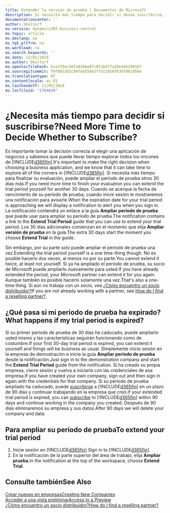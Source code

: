 ```yaml
---
title: Extender la versión de prueba | Documentos de Microsoft
description: Si necesita más tiempo para decidir si desea suscribirse, puede ampliar su versión de prueba.
documentationcenter: ''
author: bholtorf
ms.service: dynamics365-business-central
ms.topic: article
ms.devlang: na
ms.tgt_pltfrm: na
ms.workload: na
ms.search.keywords: ''
ms.date: 11/01/2019
ms.author: bholtorf
ms.openlocfilehash: bce2f8ec50fa836be87c0f1bd77a28e44b208167
ms.sourcegitcommit: f9f805282c86fda55843f7a11020fb3df861d50e
ms.translationtype: HT
ms.contentlocale: es-ES
ms.lasthandoff: 11/05/2019
ms.locfileid: "2764629"
---
```

# <a name="need-more-time-to-decide-whether-to-subscribe"></a><span data-ttu-id="0d66f-103">¿Necesita más tiempo para decidir si suscribirse?</span><span class="sxs-lookup"><span data-stu-id="0d66f-103">Need More Time to Decide Whether to Subscribe?</span></span>
<span data-ttu-id="0d66f-104">Es importante tomar la decisión correcta al elegir una aplicación de negocios y sabemos que puede llevar tiempo explorar todos los rincones de [!INCLUDE[d365fin](includes/d365fin_md.md)].</span><span class="sxs-lookup"><span data-stu-id="0d66f-104">It's important to make the right decision when choosing a business application, and we know that it can take time to explore all of the corners in [!INCLUDE[d365fin](includes/d365fin_md.md)].</span></span> <span data-ttu-id="0d66f-105">Si necesita más tiempo para finalizar su evaluación, puede ampliar el período de prueba otros 30 días más.</span><span class="sxs-lookup"><span data-stu-id="0d66f-105">If you need more time to finish your evaluation you can extend the trial period yourself for another 30 days.</span></span> <span data-ttu-id="0d66f-106">Cuando se acerque la fecha de vencimiento de su período de prueba, cuando inicie sesión le mostraremos una notificación para avisarle.</span><span class="sxs-lookup"><span data-stu-id="0d66f-106">When the expiration date for your trial period is approaching we will display a notification to alert you when you sign in.</span></span> <span data-ttu-id="0d66f-107">La notificación contendrá un enlace a la guía **Ampliar período de prueba** que puede usar para ampliar su período de prueba.</span><span class="sxs-lookup"><span data-stu-id="0d66f-107">The notification contains a link to the **Extend Trial Period** guide that you can use to extend your trial period.</span></span> <span data-ttu-id="0d66f-108">Los 30 días adicionales comienzan en el momento que elija **Ampliar versión de prueba** en la guía.</span><span class="sxs-lookup"><span data-stu-id="0d66f-108">The extra 30 days start the moment you choose **Extend Trial** in the guide.</span></span>

<span data-ttu-id="0d66f-109">Sin embargo, por su parte solo puede ampliar el período de prueba una vez.</span><span class="sxs-lookup"><span data-stu-id="0d66f-109">Extending the trial period yourself is a one time-thing though.</span></span> <span data-ttu-id="0d66f-110">No es posible hacerlo dos veces, al menos no por su parte.</span><span class="sxs-lookup"><span data-stu-id="0d66f-110">You cannot extend it twice, at least not yourself.</span></span> <span data-ttu-id="0d66f-111">Si ya ha ampliado el período de prueba, su socio de Microsoft puede ampliarlo nuevamente para usted.</span><span class="sxs-lookup"><span data-stu-id="0d66f-111">If you have already extended the period, your Microsoft partner can extend it for you again.</span></span> <span data-ttu-id="0d66f-112">Aunque también es posible hacerlo solamente una vez.</span><span class="sxs-lookup"><span data-stu-id="0d66f-112">That's also a one-time thing.</span></span> <span data-ttu-id="0d66f-113">Si aún no trabaja con un socio, vea [¿Cómo encuentro un socio distribuidor?](across-faq.md#findpartner)</span><span class="sxs-lookup"><span data-stu-id="0d66f-113">If you are not already working with a partner, see [How do I find a reselling partner?](across-faq.md#findpartner).</span></span>

## <a name="what-happens-if-my-trial-period-is-expired"></a><span data-ttu-id="0d66f-114">¿Qué pasa si mi período de prueba ha expirado?</span><span class="sxs-lookup"><span data-stu-id="0d66f-114">What happens if my trial period is expired?</span></span>
<span data-ttu-id="0d66f-115">Si su primer período de prueba de 30 días ha caducado, puede ampliarlo usted mismo y las características seguirán funcionando como de costumbre.</span><span class="sxs-lookup"><span data-stu-id="0d66f-115">If your first 30-day trial period is expired, you can extend it yourself and things will be business as usual.</span></span> <span data-ttu-id="0d66f-116">Simplemente inicie sesión en la empresa de demostración e inicie la guía **Ampliar período de prueba** desde la notificación.</span><span class="sxs-lookup"><span data-stu-id="0d66f-116">Just sign in to the demonstration company and start the **Extend Trial Period** guide from the notification.</span></span> <span data-ttu-id="0d66f-117">Si ha creado su propia empresa, cierre sesión y vuelva a iniciarla con las credenciales de esa empresa.</span><span class="sxs-lookup"><span data-stu-id="0d66f-117">If you have created your own company, sign out and then sign in again with the credentials for that company.</span></span> <span data-ttu-id="0d66f-118">Si su período de prueba ampliado ha caducado, puede [suscribirse](https://go.microsoft.com/fwlink/?linkid=828659) a [!INCLUDE[d365fin](includes/d365fin_md.md)] en un plazo de 90 días y continuar trabajando en la empresa que creó.</span><span class="sxs-lookup"><span data-stu-id="0d66f-118">If your extended trial period is expired, you can [subscribe](https://go.microsoft.com/fwlink/?linkid=828659) to [!INCLUDE[d365fin](includes/d365fin_md.md)] within 90 days and continue working in the company you created.</span></span> <span data-ttu-id="0d66f-119">Después de 90 días eliminaremos su empresa y sus datos.</span><span class="sxs-lookup"><span data-stu-id="0d66f-119">After 90 days we will delete your company and data.</span></span> 

## <a name="to-extend-your-trial-period"></a><span data-ttu-id="0d66f-120">Para ampliar su período de prueba</span><span class="sxs-lookup"><span data-stu-id="0d66f-120">To extend your trial period</span></span>
1. <span data-ttu-id="0d66f-121">Inicie sesión en [!INCLUDE[d365fin](includes/d365fin_md.md)].</span><span class="sxs-lookup"><span data-stu-id="0d66f-121">Sign in to [!INCLUDE[d365fin](includes/d365fin_md.md)].</span></span>
2. <span data-ttu-id="0d66f-122">En la notificación de la parte superior del área de trabajo, elija **Ampliar prueba**.</span><span class="sxs-lookup"><span data-stu-id="0d66f-122">In the notification at the top of the workspace, choose **Extend Trial**.</span></span>

## <a name="see-also"></a><span data-ttu-id="0d66f-123">Consulte también</span><span class="sxs-lookup"><span data-stu-id="0d66f-123">See Also</span></span>
[<span data-ttu-id="0d66f-124">Crear nuevas en empresas</span><span class="sxs-lookup"><span data-stu-id="0d66f-124">Creating New Companies</span></span>](about-new-company.md)  
[<span data-ttu-id="0d66f-125">Acceder a una vista preliminar</span><span class="sxs-lookup"><span data-stu-id="0d66f-125">Access to a Preview</span></span>](across-preview.md)  
[<span data-ttu-id="0d66f-126">¿Cómo encuentro un socio distribuidor?</span><span class="sxs-lookup"><span data-stu-id="0d66f-126">How do I find a reselling partner?</span></span>](across-faq.md#findpartner)  
